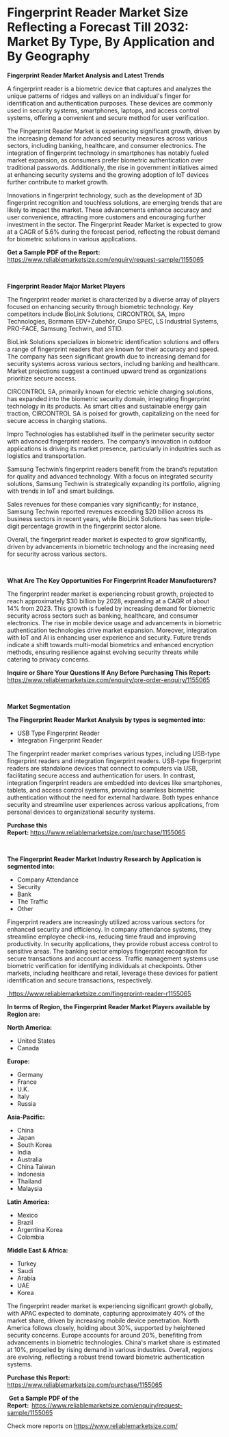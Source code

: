 <p><h1>Fingerprint Reader Market Size Reflecting a Forecast Till 2032: Market By Type, By Application and By Geography</h1></p><p><strong>Fingerprint Reader Market Analysis and Latest Trends</strong></p>
<p><p>A fingerprint reader is a biometric device that captures and analyzes the unique patterns of ridges and valleys on an individual's finger for identification and authentication purposes. These devices are commonly used in security systems, smartphones, laptops, and access control systems, offering a convenient and secure method for user verification.</p><p>The Fingerprint Reader Market is experiencing significant growth, driven by the increasing demand for advanced security measures across various sectors, including banking, healthcare, and consumer electronics. The integration of fingerprint technology in smartphones has notably fueled market expansion, as consumers prefer biometric authentication over traditional passwords. Additionally, the rise in government initiatives aimed at enhancing security systems and the growing adoption of IoT devices further contribute to market growth.</p><p>Innovations in fingerprint technology, such as the development of 3D fingerprint recognition and touchless solutions, are emerging trends that are likely to impact the market. These advancements enhance accuracy and user convenience, attracting more customers and encouraging further investment in the sector. The Fingerprint Reader Market is expected to grow at a CAGR of 5.6% during the forecast period, reflecting the robust demand for biometric solutions in various applications.</p></p>
<p><strong>Get a Sample PDF of the Report:&nbsp;</strong> <a href="https://www.reliablemarketsize.com/enquiry/request-sample/1155065?utm_campaign=2626&utm_medium=2&utm_source=Github&utm_content=ia&utm_term=06042025&utm_id=fingerprint-reader">https://www.reliablemarketsize.com/enquiry/request-sample/1155065</a></p>
<p>&nbsp;</p>
<p><strong>Fingerprint Reader Major Market Players</strong></p>
<p><p>The fingerprint reader market is characterized by a diverse array of players focused on enhancing security through biometric technology. Key competitors include BioLink Solutions, CIRCONTROL SA, Impro Technologies, Bormann EDV+Zubehör, Grupo SPEC, LS Industrial Systems, PRO-FACE, Samsung Techwin, and STID. </p><p>BioLink Solutions specializes in biometric identification solutions and offers a range of fingerprint readers that are known for their accuracy and speed. The company has seen significant growth due to increasing demand for security systems across various sectors, including banking and healthcare. Market projections suggest a continued upward trend as organizations prioritize secure access.</p><p>CIRCONTROL SA, primarily known for electric vehicle charging solutions, has expanded into the biometric security domain, integrating fingerprint technology in its products. As smart cities and sustainable energy gain traction, CIRCONTROL SA is poised for growth, capitalizing on the need for secure access in charging stations.</p><p>Impro Technologies has established itself in the perimeter security sector with advanced fingerprint readers. The company’s innovation in outdoor applications is driving its market presence, particularly in industries such as logistics and transportation.</p><p>Samsung Techwin’s fingerprint readers benefit from the brand’s reputation for quality and advanced technology. With a focus on integrated security solutions, Samsung Techwin is strategically expanding its portfolio, aligning with trends in IoT and smart buildings.</p><p>Sales revenues for these companies vary significantly; for instance, Samsung Techwin reported revenues exceeding $20 billion across its business sectors in recent years, while BioLink Solutions has seen triple-digit percentage growth in the fingerprint sector alone.</p><p>Overall, the fingerprint reader market is expected to grow significantly, driven by advancements in biometric technology and the increasing need for security across various sectors.</p></p>
<p>&nbsp;</p>
<p><strong>What Are The Key Opportunities For Fingerprint Reader Manufacturers?</strong></p>
<p><p>The fingerprint reader market is experiencing robust growth, projected to reach approximately $30 billion by 2028, expanding at a CAGR of about 14% from 2023. This growth is fueled by increasing demand for biometric security across sectors such as banking, healthcare, and consumer electronics. The rise in mobile device usage and advancements in biometric authentication technologies drive market expansion. Moreover, integration with IoT and AI is enhancing user experience and security. Future trends indicate a shift towards multi-modal biometrics and enhanced encryption methods, ensuring resilience against evolving security threats while catering to privacy concerns.</p></p>
<p><strong>Inquire or Share Your Questions If Any Before Purchasing This Report:</strong> <a href="https://www.reliablemarketsize.com/enquiry/pre-order-enquiry/1155065?utm_campaign=2626&utm_medium=2&utm_source=Github&utm_content=ia&utm_term=06042025&utm_id=fingerprint-reader">https://www.reliablemarketsize.com/enquiry/pre-order-enquiry/1155065</a></p>
<p>&nbsp;</p>
<p><strong>Market Segmentation</strong></p>
<p><strong>The Fingerprint Reader Market Analysis by types is segmented into:</strong></p>
<p><ul><li>USB Type Fingerprint Reader</li><li>Integration Fingerprint Reader</li></ul></p>
<p><p>The fingerprint reader market comprises various types, including USB-type fingerprint readers and integration fingerprint readers. USB-type fingerprint readers are standalone devices that connect to computers via USB, facilitating secure access and authentication for users. In contrast, integration fingerprint readers are embedded into devices like smartphones, tablets, and access control systems, providing seamless biometric authentication without the need for external hardware. Both types enhance security and streamline user experiences across various applications, from personal devices to organizational security systems.</p></p>
<p><strong>Purchase this Report:&nbsp;</strong><a href="https://www.reliablemarketsize.com/purchase/1155065?utm_campaign=2626&utm_medium=2&utm_source=Github&utm_content=ia&utm_term=06042025&utm_id=fingerprint-reader">https://www.reliablemarketsize.com/purchase/1155065</a></p>
<p>&nbsp;</p>
<p><strong>The Fingerprint Reader Market Industry Research by Application is segmented into:</strong></p>
<p><ul><li>Company Attendance</li><li>Security</li><li>Bank</li><li>The Traffic</li><li>Other</li></ul></p>
<p><p>Fingerprint readers are increasingly utilized across various sectors for enhanced security and efficiency. In company attendance systems, they streamline employee check-ins, reducing time fraud and improving productivity. In security applications, they provide robust access control to sensitive areas. The banking sector employs fingerprint recognition for secure transactions and account access. Traffic management systems use biometric verification for identifying individuals at checkpoints. Other markets, including healthcare and retail, leverage these devices for patient identification and secure transactions, respectively.</p></p>
<p><a href="https://www.reliablemarketsize.com/fingerprint-reader-r1155065?utm_campaign=2626&utm_medium=2&utm_source=Github&utm_content=ia&utm_term=06042025&utm_id=fingerprint-reader">&nbsp;https://www.reliablemarketsize.com/fingerprint-reader-r1155065</a></p>
<p><strong>In terms of Region, the Fingerprint Reader Market Players available by Region are:</strong></p>
<p>
    <p> <strong> North America: </strong>
        <ul>
            <li>United States</li>
            <li>Canada</li>
        </ul>
        </p> 
    <p> <strong> Europe: </strong>
        <ul>
            <li>Germany</li>
            <li>France</li>
            <li>U.K.</li>
            <li>Italy</li>
            <li>Russia</li>
        </ul>
        </p> 
    <p> <strong> Asia-Pacific: </strong>
        <ul>
            <li>China</li>
            <li>Japan</li>
            <li>South Korea</li>
            <li>India</li>
            <li>Australia</li>
            <li>China Taiwan</li>
            <li>Indonesia</li>
            <li>Thailand</li>
            <li>Malaysia</li>
        </ul>
        </p> 
    <p> <strong> Latin America: </strong>
        <ul>
            <li>Mexico</li>
            <li>Brazil</li>
            <li>Argentina Korea</li>
            <li>Colombia</li>
        </ul>
        </p> 
    <p> <strong> Middle East & Africa: </strong>
        <ul>
            <li>Turkey</li>
            <li>Saudi</li>
            <li>Arabia</li>
            <li>UAE</li>
            <li>Korea</li>
        </ul>
    </p>
    </p>
<p><p>The fingerprint reader market is experiencing significant growth globally, with APAC expected to dominate, capturing approximately 40% of the market share, driven by increasing mobile device penetration. North America follows closely, holding about 30%, supported by heightened security concerns. Europe accounts for around 20%, benefiting from advancements in biometric technologies. China's market share is estimated at 10%, propelled by rising demand in various industries. Overall, regions are evolving, reflecting a robust trend toward biometric authentication systems.</p></p>
<p><strong>Purchase this Report: </strong><a href="https://www.reliablemarketsize.com/purchase/1155065?utm_campaign=2626&utm_medium=2&utm_source=Github&utm_content=ia&utm_term=06042025&utm_id=fingerprint-reader">https://www.reliablemarketsize.com/purchase/1155065</a></p>
<p>&nbsp;<strong>Get a Sample PDF of the Report:&nbsp;&nbsp;</strong><a href="https://www.reliablemarketsize.com/enquiry/request-sample/1155065?utm_campaign=2626&utm_medium=2&utm_source=Github&utm_content=ia&utm_term=06042025&utm_id=fingerprint-reader">https://www.reliablemarketsize.com/enquiry/request-sample/1155065</a></p>
<p><strong></strong></p>
<p>Check more reports on <a href="https://www.reliablemarketsize.com/?utm_campaign=2626&utm_medium=2&utm_source=Github&utm_content=ia&utm_term=06042025&utm_id=fingerprint-reader">https://www.reliablemarketsize.com/</a></p>